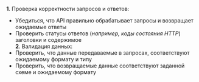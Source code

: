 **1**. Проверка корректности запросов и ответов:  
- Убедиться, что API правильно обрабатывает запросы и возвращает ожидаемые ответы
- Проверить статусы ответов (*например, коды состояния HTTP*) заголовки и содержимое  
**2**. Валидация данных:   
- Проверить, что данные передаваемые в запросах, соответствуют ожидаемому формату и типу
- Проверить, что возвращаемые данные соответствуют заданной схеме и ожидаемому формату
